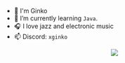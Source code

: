 - 🌊 I'm Ginko
- 🌱 I’m currently learning `Java`.
- 🎧 I love jazz and electronic music
- 📫 Discord: `xginko`

<p align="center"><img align="center" src="https://github-readme-stats.vercel.app/api?username=xGinko"></p>
